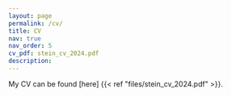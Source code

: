 ```yaml
---
layout: page
permalink: /cv/
title: CV
nav: true
nav_order: 5
cv_pdf: stein_cv_2024.pdf
description: 
---
```


My CV can be found [here] {{< ref "files/stein_cv_2024.pdf" >}}. 
